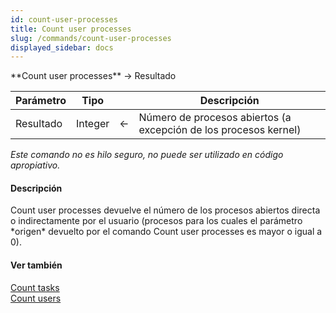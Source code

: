 ```yaml
---
id: count-user-processes
title: Count user processes
slug: /commands/count-user-processes
displayed_sidebar: docs
---
```


<!--REF #_command_.Count user processes.Syntax-->**Count user processes**  -> Resultado<!-- END REF-->
<!--REF #_command_.Count user processes.Params-->
| Parámetro | Tipo |  | Descripción |
| --- | --- | --- | --- |
| Resultado | Integer | &#8592; | Número de procesos abiertos (a excepción de los procesos kernel) |

<!-- END REF-->

*Este comando no es hilo seguro, no puede ser utilizado en código apropiativo.*


#### Descripción 

<!--REF #_command_.Count user processes.Summary-->Count user processes devuelve el número de los procesos abiertos directa o indirectamente por el usuario (procesos para los cuales el parámetro *origen* devuelto por el comando Count user processes es mayor o igual a 0).<!-- END REF-->

#### Ver también 

[Count tasks](count-tasks.md)  
[Count users](count-users.md)  
